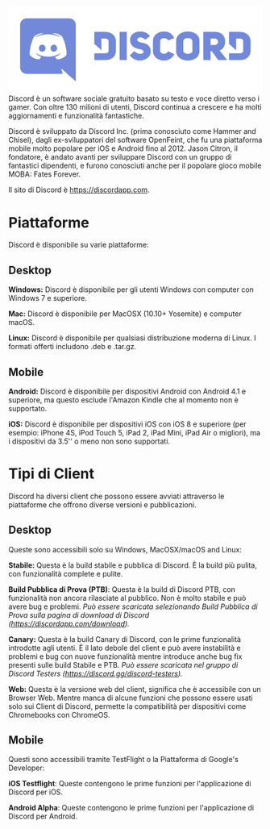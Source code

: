 <!--TITLE: [IT] Discord -->

![Logo](/uploads/discord/logo.png "Logo")
Discord è un software sociale gratuito basato su testo e voce diretto verso i gamer. Con oltre 130 milioni di utenti, Discord continua a crescere e ha molti aggiornamenti e funzionalità fantastiche.

Discord è sviluppato da Discord Inc. (prima conosciuto come Hammer and Chisel), dagli ex-sviluppatori del software OpenFeint, che fu una piattaforma mobile molto popolare per iOS e Android fino al 2012. Jason Citron, il fondatore, è andato avanti per sviluppare Discord con un gruppo di fantastici dipendenti, e furono conosciuti anche per il popolare gioco mobile MOBA: Fates Forever.

Il sito di Discord è https://discordapp.com. 

# Piattaforme
Discord è disponibile su varie piattaforme:

## Desktop
**Windows:** Discord è disponibile per gli utenti Windows con computer con Windows 7 e superiore.

**Mac:** Discord è disponibile per MacOSX (10.10+ Yosemite) e computer macOS.

**Linux:** Discord è disponibile per qualsiasi distribuzione moderna di Linux. I formati offerti includono .deb e .tar.gz.

## Mobile
**Android:** Discord è disponibile per dispositivi Android con Android 4.1 e superiore, ma questo esclude l'Amazon Kindle che al momento non è supportato.

**iOS:** Discord è disponibile per dispositivi iOS con iOS 8 e superiore (per esempio: iPhone 4S, iPod Touch 5, iPad 2, iPad Mini, iPad Air o migliori), ma i dispositivi da 3.5'' o meno non sono supportati.

# Tipi di Client
Discord ha diversi client che possono essere avviati attraverso le piattaforme che offrono diverse versioni e pubblicazioni.

## Desktop
Queste sono accessibili solo su Windows, MacOSX/macOS and Linux:

**Stabile:** Questa è la build stabile e pubblica di Discord. È la build più pulita, con funzionalità complete e pulite.

**Build Pubblica di Prova (PTB)**: Questa è la build di Discord PTB, con funzionalità non ancora rilasciate al pubblico. Non è molto stabile e può avere bug e problemi.
*Può essere scaricata selezionando Build Pubblica di Prova sulla pagina di download di Discord (https://discordapp.com/download).*

**Canary:** Questa è la build Canary di Discord, con le prime funzionalità introdotte agli utenti. È il lato debole del client e può avere instabilità e problemi e bug con nuove funzionalità mentre introduce anche bug fix presenti sulle build Stabile e PTB.
*Può essere scaricata nel gruppo di Discord Testers (https://discord.gg/discord-testers).*

**Web:** Questa è la versione web del client, significa che è accessibile con un Browser Web. Mentre manca di alcune funzioni che possono essere usati solo sui Client di Discord, permette la compatibilità per dispositivi come Chromebooks con ChromeOS.

## Mobile
Questi sono accessibili tramite TestFlight o la Piattaforma di Google's Developer:

**iOS Testflight**: Queste contengono le prime funzioni per l'applicazione di Discord per iOS.

**Android Alpha**: Queste contengono le prime funzioni per l'applicazione di Discord per Android.

